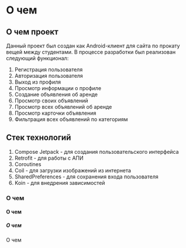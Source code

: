 # О чем
## О чем проект
Данный проект был создан как Android-клиент для сайта по прокату вещей между студентами. 
В процессе разработки был реализован следующий функционал:
1) Регистрация пользователя
2) Авторизация пользователя
3) Выход из профиля
4) Просмотр информации о профиле
5) Создание объявления об аренде
6) Просмотр своих объявлений
7) Просмотр всех объявлений об аренде
8) Просмотр карточки объявления
9) Фильтрация всех объявлений по категориям
## Стек технологий
1) Compose Jetpack - для создания пользовательского интерфейса
2) Retrofit - для работы с АПИ
3) Coroutines
4) Coil - для загрузки изображений из интернета
5) SharedPreferences - для сохранения входа пользователя
6) Koin - для внедрения зависимостей
### О чем
#### О чем
##### О чем
О чем
